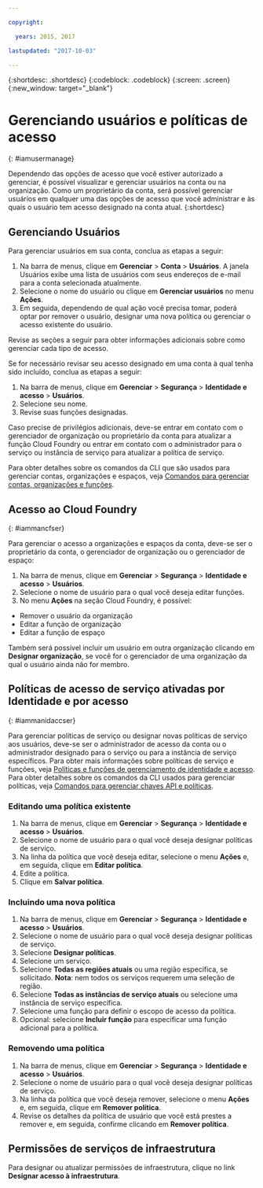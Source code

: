 ```yaml
---

copyright:

  years: 2015, 2017

lastupdated: "2017-10-03"

---
```


{:shortdesc: .shortdesc}
{:codeblock: .codeblock}
{:screen: .screen}
{:new_window: target="_blank"}

# Gerenciando usuários e políticas de acesso
{: #iamusermanage}

Dependendo das opções de acesso que você estiver autorizado a gerenciar, é possível visualizar e
gerenciar usuários na conta ou na organização. Como um proprietário da conta, será possível gerenciar usuários em qualquer uma das opções de acesso que você administrar e às quais o usuário tem acesso designado na conta atual.
{:shortdesc}

## Gerenciando Usuários

Para gerenciar usuários em sua conta, conclua as etapas a seguir:

1. Na barra de menus, clique em **Gerenciar** &gt; **Conta** &gt; **Usuários**. A janela Usuários exibe uma lista de usuários com seus endereços de e-mail para a conta selecionada atualmente.
2. Selecione o nome do usuário ou clique em **Gerenciar usuários** no menu **Ações**.
3. Em seguida, dependendo de qual ação você precisa tomar, poderá optar por remover o usuário, designar uma nova política ou gerenciar o acesso existente do usuário.

Revise as seções a seguir para obter informações adicionais sobre como gerenciar cada tipo de acesso.

Se for necessário revisar seu acesso designado em uma conta à qual tenha sido incluído, conclua as etapas a seguir:

1. Na barra de menus, clique em **Gerenciar** &gt; **Segurança** &gt; **Identidade e acesso** &gt; **Usuários**.
2. Selecione seu nome.
3. Revise suas funções designadas.

Caso precise de privilégios adicionais, deve-se entrar em contato com o gerenciador de organização ou proprietário da conta para atualizar a função Cloud Foundry ou entrar em contato com o administrador para o serviço ou instância de serviço para atualizar a política de serviço.

Para obter detalhes sobre os comandos da CLI que são usados para gerenciar contas, organizações e espaços, veja [Comandos para gerenciar contas, organizações e funções](/docs/cli/reference/bluemix_cli/bx_cli.html#bx_commands_acctorg).

## Acesso ao Cloud Foundry
{: #iammancfser}

Para gerenciar o acesso a organizações e espaços da conta, deve-se ser o proprietário da conta, o gerenciador de organização ou o gerenciador de espaço:

1. Na barra de menus, clique em **Gerenciar** &gt; **Segurança** &gt; **Identidade e acesso** &gt; **Usuários**.
2. Selecione o nome de usuário para o qual você deseja editar funções.
3. No menu **Ações** na seção Cloud Foundry, é possível:

  * Remover o usuário da organização
  * Editar a função de organização
  * Editar a função de espaço

Também será possível incluir um usuário em outra organização clicando em **Designar organização**, se você for o gerenciador de uma organização da qual o usuário ainda não for membro.


## Políticas de acesso de serviço ativadas por Identidade e por acesso
{: #iammanidaccser}

Para gerenciar políticas de serviço ou designar novas políticas de serviço aos usuários, deve-se ser o administrador de acesso da conta ou o administrador designado para o serviço ou para a instância de serviço específicos. Para obter mais informações sobre políticas de serviço e funções, veja [Políticas e funções de gerenciamento de identidade e acesso](/docs/iam/users_roles.html#iamusermanpol). Para obter detalhes sobre os comandos da CLI usados para gerenciar políticas, veja [Comandos para gerenciar chaves API e políticas](/docs/cli/reference/bluemix_cli/bx_cli.html#bx_commands_iam).

### Editando uma política existente 

1. Na barra de menus, clique em **Gerenciar** &gt; **Segurança** &gt; **Identidade e acesso** &gt; **Usuários**.
2. Selecione o nome de usuário para o qual você deseja designar políticas de serviço.
3. Na linha da política que você deseja editar, selecione o menu **Ações** e, em seguida, clique em **Editar política**.
4. Edite a política.
5. Clique em **Salvar política**.

### Incluindo uma nova política

1. Na barra de menus, clique em **Gerenciar** &gt; **Segurança** &gt; **Identidade e acesso** &gt; **Usuários**.
2. Selecione o nome de usuário para o qual você deseja designar políticas de serviço.
3. Selecione **Designar políticas**.
4. Selecione um serviço.
5. Selecione **Todas as regiões atuais** ou uma região específica, se solicitado. 
**Nota**: nem todos os serviços requerem uma seleção de região.
6. Selecione **Todas as instâncias de serviço atuais** ou selecione uma instância de serviço específica.
7. Selecione uma função para definir o escopo de acesso da política.
8. Opcional: selecione **Incluir função** para especificar uma função adicional para a política.

### Removendo uma política

1. Na barra de menus, clique em **Gerenciar** &gt; **Segurança** &gt; **Identidade e acesso** &gt; **Usuários**.
2. Selecione o nome de usuário para o qual você deseja designar políticas de serviço.
3. Na linha da política que você deseja remover, selecione o menu **Ações** e, em seguida, clique em **Remover política**.
4. Revise os detalhes da política de usuário que você está prestes a remover e, em seguida, confirme clicando em **Remover política**.
  

## Permissões de serviços de infraestrutura

Para designar ou atualizar permissões de infraestrutura, clique no link **Designar acesso à infraestrutura**.

